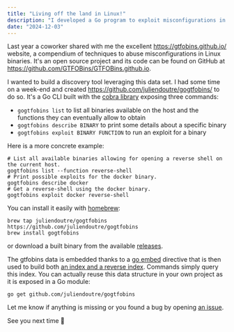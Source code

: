 ```yaml
---
title: "Living off the land in Linux!"
description: "I developed a Go program to exploit misconfigurations in Linux binaries based on https://gtfobins.github.io"
date: "2024-12-03"
---
```


Last year a coworker shared with me the excellent https://gtfobins.github.io/ website, a compendium of techniques to abuse misconfigurations in Linux binaries.
It's an open source project and its code can be found on GitHub at https://github.com/GTFOBins/GTFOBins.github.io.

I wanted to build a discovery tool leveraging this data set.
I had some time on a week-end and created https://github.com/juliendoutre/gogtfobins/ to do so.
It's a Go CLI built with the [cobra library](https://github.com/spf13/cobra) exposing three commands:
- `gogtfobins list` to list all binaries available on the host and the functions they can eventually allow to obtain
- `gogtfobins describe BINARY` to print some details about a specific binary
- `gogtfobins exploit BINARY FUNCTION` to run an exploit for a binary

Here is a more concrete example:
```shell
# List all available binaries allowing for opening a reverse shell on the current host.
gogtfobins list --function reverse-shell
# Print possible exploits for the docker binary.
gogtfobins describe docker
# Get a reverse-shell using the docker binary.
gogtfobins exploit docker reverse-shell
```

You can install it easily with [homebrew](https://brew.sh/):
```shell
brew tap juliendoutre/gogtfobins https://github.com/juliendoutre/gogtfobins
brew install gogtfobins
```

or download a built binary from the available [releases](https://github.com/juliendoutre/gogtfobins/releases).

The gtfobins data is embedded thanks to a [go embed](https://pkg.go.dev/embed) directive that is then used to build both [an index and a reverse index](https://github.com/juliendoutre/gogtfobins/blob/main/index.go).
Commands simply query this index. You can actually reuse this data structure in your own project as it is exposed in a Go module:
```shell
go get github.com/juliendoutre/gogtfobins
```

Let me know if anything is missing or you found a bug by opening [an issue](https://github.com/juliendoutre/gogtfobins/issues).

See you next time :wave:
